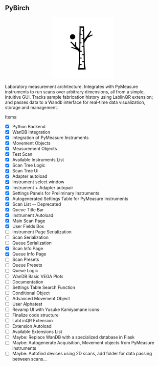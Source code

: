 ## PyBirch
<p align="center">
  <img src="birch.png" alt="PyBirch" width="200"/>
</p>
  
Laboratory measurement architecture. Integrates with PyMeasure instruments to run scans over arbitrary dimensions, all from a simple, intuitive GUI. Tracks sample fabrication history using LablinQR extension; and passes data to a Wandb interface for real-time data visualization, storage and management.

Items:
- [x] Python Backend
- [x] WanDB Integration
- [x] Integration of PyMeasure Instruments
- [x] Movement Objects
- [x] Measurement Objects
- [x] Test Scan
- [x] Available Instruments List
- [x] Scan Tree Logic
- [x] Scan Tree UI
- [x] Adapter autoload
- [x] Instrument select window
- [x] Instrument + Adapter autopair
- [x] Settings Panels for Preliminary Instruments
- [x] Autogenerated Settings Table for PyMeasure Instruments
- [x] Scan List -- Deprecated
- [x] Queue Title Bar
- [x] Instrument Autoload
- [x] Main Scan Page
- [x] User Fields Box
- [ ] Instrument Page Serialization
- [ ] Scan Serialization
- [ ] Queue Serialization
- [x] Scan Info Page
- [x] Queue Info Page
- [ ] Scan Presets
- [ ] Queue Presets
- [ ] Queue Logic
- [ ] WanDB Basic VEGA Plots
- [ ] Documentation
- [ ] Settings Table Search Function
- [ ] Conditional Object
- [ ] Advanced Movement Object
- [ ] User Alphatest
- [ ] Revamp UI with Yusuke Kamiyamane icons
- [ ] Finalize code structure
- [ ] LabLinQR Extension
- [ ] Extension Autoload
- [ ] Available Extensions List
- [ ] Maybe: Replace WanDB with a specialized database in Flask
- [ ] Maybe: Autogenerate Acquisition, Movement objects from PyMeasure instruments
- [ ] Maybe: Autofind devices using 2D scans, add folder for data passing between scans...
